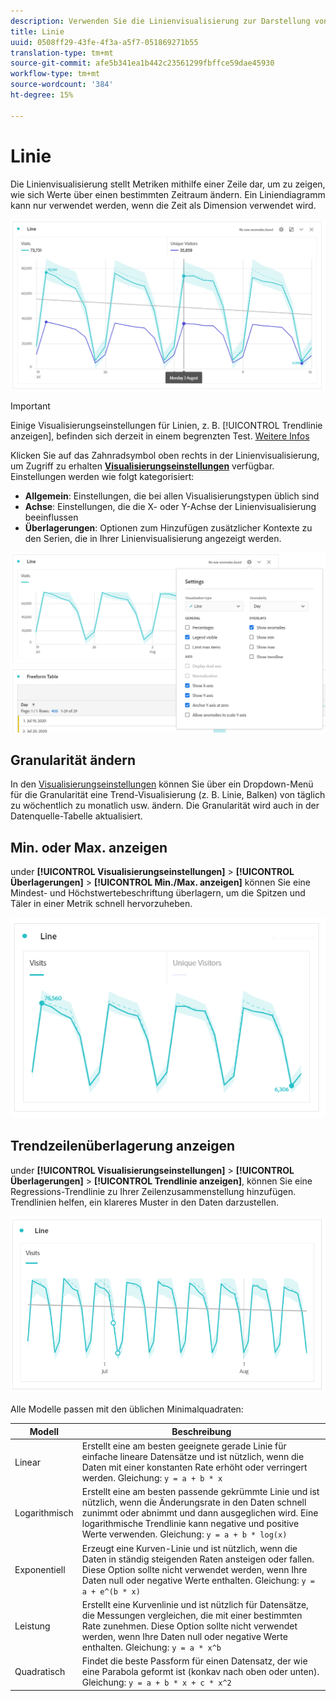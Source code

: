 ```yaml
---
description: Verwenden Sie die Linienvisualisierung zur Darstellung von (zeitbasierten) Trenddatensätzen
title: Linie
uuid: 0508ff29-43fe-4f3a-a5f7-051869271b55
translation-type: tm+mt
source-git-commit: afe5b341ea1b442c23561299fbffce59dae45930
workflow-type: tm+mt
source-wordcount: '384'
ht-degree: 15%

---
```



# Linie

Die Linienvisualisierung stellt Metriken mithilfe einer Zeile dar, um zu zeigen, wie sich Werte über einen bestimmten Zeitraum ändern. Ein Liniendiagramm kann nur verwendet werden, wenn die Zeit als Dimension verwendet wird.

![Linienvisualisierung](assets/line-viz.png)

>[!IMPORTANT]
>
>Einige Visualisierungseinstellungen für Linien, z. B. [!UICONTROL Trendlinie anzeigen], befinden sich derzeit in einem begrenzten Test. [Weitere Infos](https://docs.adobe.com/content/help/de-DE/analytics/landing/an-releases.html)

Klicken Sie auf das Zahnradsymbol oben rechts in der Linienvisualisierung, um Zugriff zu erhalten [**Visualisierungseinstellungen**](freeform-analysis-visualizations.md) verfügbar. Einstellungen werden wie folgt kategorisiert:

* **Allgemein**: Einstellungen, die bei allen Visualisierungstypen üblich sind
* **Achse**: Einstellungen, die die X- oder Y-Achse der Linienvisualisierung beeinflussen
* **Überlagerungen**: Optionen zum Hinzufügen zusätzlicher Kontexte zu den Serien, die in Ihrer Linienvisualisierung angezeigt werden.

![Visualisierungseinstellungen](assets/viz-settings-modal.png)

## Granularität ändern

In den [Visualisierungseinstellungen](freeform-analysis-visualizations.md) können Sie über ein Dropdown-Menü für die Granularität eine Trend-Visualisierung (z. B. Linie, Balken) von täglich zu wöchentlich zu monatlich usw. ändern. Die Granularität wird auch in der Datenquelle-Tabelle aktualisiert.

## Min. oder Max. anzeigen

under **[!UICONTROL Visualisierungseinstellungen]** > **[!UICONTROL Überlagerungen]** > **[!UICONTROL Min./Max. anzeigen]** können Sie eine Mindest- und Höchstwertebeschriftung überlagern, um die Spitzen und Täler in einer Metrik schnell hervorzuheben.

![Min./Max. anzeigen](assets/min-max-labels.png)

## Trendzeilenüberlagerung anzeigen

under **[!UICONTROL Visualisierungseinstellungen]** > **[!UICONTROL Überlagerungen]** > **[!UICONTROL Trendlinie anzeigen]**, können Sie eine Regressions-Trendlinie zu Ihrer Zeilenzusammenstellung hinzufügen. Trendlinien helfen, ein klareres Muster in den Daten darzustellen.

![Lineare Trendlinie](assets/show-linear-trendline.png)

Alle Modelle passen mit den üblichen Minimalquadraten:

| Modell | Beschreibung |
|---|---|
| Linear | Erstellt eine am besten geeignete gerade Linie für einfache lineare Datensätze und ist nützlich, wenn die Daten mit einer konstanten Rate erhöht oder verringert werden. Gleichung: `y = a + b * x` |
| Logarithmisch | Erstellt eine am besten passende gekrümmte Linie und ist nützlich, wenn die Änderungsrate in den Daten schnell zunimmt oder abnimmt und dann ausgeglichen wird. Eine logarithmische Trendlinie kann negative und positive Werte verwenden. Gleichung: `y = a + b * log(x)` |
| Exponentiell | Erzeugt eine Kurven-Linie und ist nützlich, wenn die Daten in ständig steigenden Raten ansteigen oder fallen. Diese Option sollte nicht verwendet werden, wenn Ihre Daten null oder negative Werte enthalten. Gleichung: `y = a + e^(b * x)` |
| Leistung | Erstellt eine Kurvenlinie und ist nützlich für Datensätze, die Messungen vergleichen, die mit einer bestimmten Rate zunehmen. Diese Option sollte nicht verwendet werden, wenn Ihre Daten null oder negative Werte enthalten. Gleichung: `y = a * x^b` |
| Quadratisch | Findet die beste Passform für einen Datensatz, der wie eine Parabola geformt ist (konkav nach oben oder unten). Gleichung: `y = a + b * x + c * x^2` |
